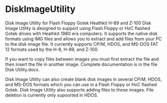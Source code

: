 # DiskImageUtility
Disk Image Utility for Flash Floppy Gotek Heathkit H-89 and Z-100
Disk Image Utility is designed to support using Flash Floppy or HxC flashed Gotek drives with Heathkit 1980 era computers. 
It supports the native disk formats using IMG files and allows you to extract and add files from your PC to the disk image file. 
It currently supports CP/M, HDOS, and MS-DOS FAT 12 formats used by the H-8, H-89, and Z-100.

If you want to copy files between images you must first extract the file and then insert the file in another image. 
Complete documentation is in the file Disk Utility.docx.

Disk Image Utility can also create blank disk images in several CP/M, HDOS, and MS-DOS formats which you can use in a Flash Floppy or HxC flashed Gotek. 
Disk Image Utility also supports adding files to these images. File deletion is currently only supoorted in HDOS.
